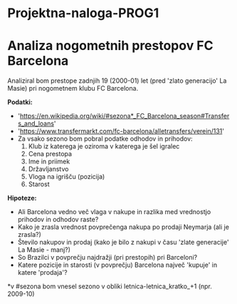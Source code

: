 # Projektna-naloga-PROG1

Analiza nogometnih prestopov FC Barcelona
==================================================================

Analiziral bom prestope zadnjih 19 (2000-01) let (pred 'zlato generacijo' La Masie) pri nogometnem klubu FC Barcelona.

**Podatki:**
* 'https://en.wikipedia.org/wiki/#sezona*_FC_Barcelona_season#Transfers_and_loans'
* 'https://www.transfermarkt.com/fc-barcelona/alletransfers/verein/131'
* Za vsako sezono bom pobral podatke odhodov in prihodov:
  1. Klub iz katerega je oziroma v katerega je šel igralec
  2. Cena prestopa
  3. Ime in priimek
  4. Državljanstvo
  5. Vloga na igrišču (pozicija)
  6. Starost

**Hipoteze:**
* Ali Barcelona vedno več vlaga v nakupe in razlika med vrednostjo prihodov in odhodov raste?
* Kako je zrasla vrednost povprečenga nakupa po prodaji Neymarja (ali je zrasla?)
* Število nakupov in prodaj (kako je bilo z nakupi v času 'zlate generacije' La Masie - manj?)
* So Brazilci v povprečju najdražji (pri prestopih) pri Barceloni?
* Katere pozicije in starosti (v povprečju) Barcelona največ 'kupuje' in katere 'prodaja'?


*v #sezona bom vnesel sezono v obliki letnica-letnica_kratko_+1 (npr. 2009-10)
